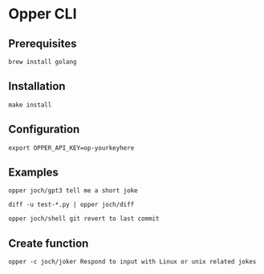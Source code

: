 # Opper CLI

## Prerequisites

```shell
brew install golang
```

## Installation

```shell
make install
```

## Configuration

```shell
export OPPER_API_KEY=op-yourkeyhere
```

## Examples

```shell
opper joch/gpt3 tell me a short joke
```

```shell
diff -u test-*.py | opper joch/diff
```

```shell
opper joch/shell git revert to last commit
```

## Create function

```shell
opper -c joch/joker Respond to input with Linux or unix related jokes
```
